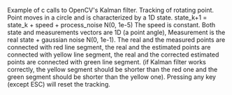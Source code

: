 Example of c calls to OpenCV's Kalman filter.
 Tracking of rotating point.
 Point moves in a circle and is characterized by a 1D state.
 state_k+1 = state_k + speed + process_noise N(0, 1e-5)
 The speed is constant.
 Both state and measurements vectors are 1D (a point angle),
 Measurement is the real state + gaussian noise N(0, 1e-1).
 The real and the measured points are connected with red line segment,
 the real and the estimated points are connected with yellow line segment,
 the real and the corrected estimated points are connected with green line segment.
 (if Kalman filter works correctly,
 the yellow segment should be shorter than the red one and
 the green segment should be shorter than the yellow one).
 Pressing any key (except ESC) will reset the tracking.
